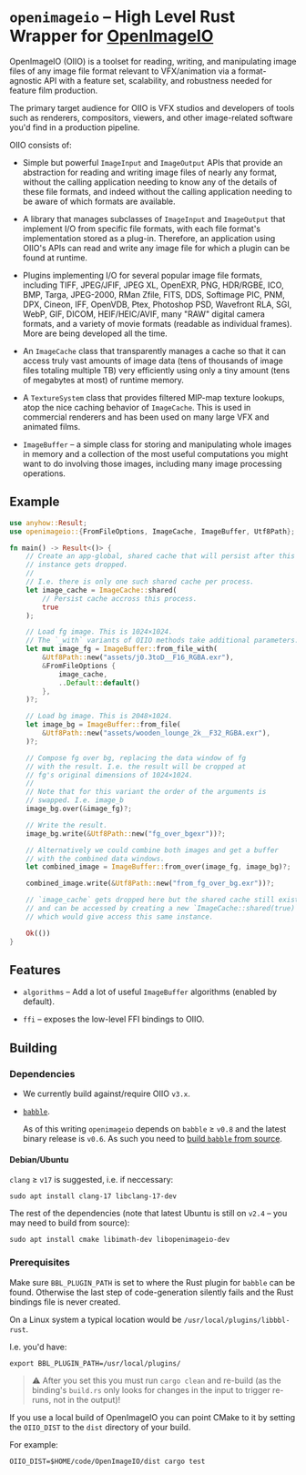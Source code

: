 # `openimageio` – High Level Rust Wrapper for [OpenImageIO](https://github.com/AcademySoftwareFoundation/OpenImageIO)

OpenImageIO (OIIO) is a toolset for reading, writing, and manipulating image
files of any image file format relevant to VFX/animation via a format-agnostic
API with a feature set, scalability, and robustness needed for feature film
production.

The primary target audience for OIIO is VFX studios and developers of tools
such as renderers, compositors, viewers, and other image-related software you'd
find in a production pipeline.

OIIO consists of:

- Simple but powerful `ImageInput` and `ImageOutput` APIs that provide an
  abstraction for reading and writing image files of nearly any format, without
  the calling application needing to know any of the details of these file
  formats, and indeed without the calling application needing to be aware of
  which formats are available.

- A library that manages subclasses of `ImageInput` and `ImageOutput` that
  implement I/O from specific file formats, with each file format's
  implementation stored as a plug-in. Therefore, an application using OIIO's
  APIs can read and write any image file for which a plugin can be found at
  runtime.

- Plugins implementing I/O for several popular image file formats, including
  TIFF, JPEG/JFIF, JPEG XL, OpenEXR, PNG, HDR/RGBE, ICO, BMP, Targa, JPEG-2000,
  RMan Zfile, FITS, DDS, Softimage PIC, PNM, DPX, Cineon, IFF, OpenVDB, Ptex,
  Photoshop PSD, Wavefront RLA, SGI, WebP, GIF, DICOM, HEIF/HEIC/AVIF, many
  "RAW" digital camera formats, and a variety of movie formats (readable as
  individual frames). More are being developed all the time.

- An `ImageCache` class that transparently manages a cache so that it can
  access truly vast amounts of image data (tens of thousands of image files
  totaling multiple TB) very efficiently using only a tiny amount (tens of
  megabytes at most) of runtime memory.

- A `TextureSystem` class that provides filtered MIP-map texture lookups, atop
  the nice caching behavior of `ImageCache`. This is used in commercial
  renderers and has been used on many large VFX and animated films.

- `ImageBuffer` – a simple class for storing and manipulating whole images in
  memory and a collection of the most useful computations you might want to do
  involving those images, including many image processing operations.

## Example

```rust
use anyhow::Result;
use openimageio::{FromFileOptions, ImageCache, ImageBuffer, Utf8Path};

fn main() -> Result<()> {
    // Create an app-global, shared cache that will persist after this
    // instance gets dropped.
    //
    // I.e. there is only one such shared cache per process.
    let image_cache = ImageCache::shared(
        // Persist cache accross this process.
        true
    );

    // Load fg image. This is 1024×1024.
    // The `_with` variants of OIIO methods take additional parameters.
    let mut image_fg = ImageBuffer::from_file_with(
        &Utf8Path::new("assets/j0.3toD__F16_RGBA.exr"),
        &FromFileOptions {
            image_cache,
            ..Default::default()
        },
    )?;

    // Load bg image. This is 2048×1024.
    let image_bg = ImageBuffer::from_file(
        &Utf8Path::new("assets/wooden_lounge_2k__F32_RGBA.exr"),
    )?;

    // Compose fg over bg, replacing the data window of fg
    // with the result. I.e. the result will be cropped at
    // fg's original dimensions of 1024×1024.
    //
    // Note that for this variant the order of the arguments is
    // swapped. I.e. image_b
    image_bg.over(&image_fg)?;

    // Write the result.
    image_bg.write(&Utf8Path::new("fg_over_bgexr"))?;

    // Alternatively we could combine both images and get a buffer
    // with the combined data windows.
    let combined_image = ImageBuffer::from_over(image_fg, image_bg)?;

    combined_image.write(&Utf8Path::new("from_fg_over_bg.exr"))?;

    // `image_cache` gets dropped here but the shared cache still exists
    // and can be accessed by creating a new `ImageCache::shared(true)`
    // which would give access this same instance.

    Ok(())
}
```

## Features

- `algorithms` – Add a lot of useful `ImageBuffer` algorithms (enabled by default).

- `ffi` – exposes the low-level FFI bindings to OIIO.

## Building

### Dependencies

- We currently build against/require OIIO `v3.x`.

- [`babble`](https://github.com/anderslanglands/babble).

  As of this writing `openimageio` depends on `babble` ≥ `v0.8` and the
  latest binary release is `v0.6`. As such you need to
  [build `babble` from source](https://github.com/anderslanglands/babble?tab=readme-ov-file#building-babble-from-source).

#### Debian/Ubuntu

`clang` ≥ `v17` is suggested, i.e. if neccessary:

```
sudo apt install clang-17 libclang-17-dev
```

The rest of the dependencies (note that latest Ubuntu is still on `v2.4` – you
may need to build from source):

```
sudo apt install cmake libimath-dev libopenimageio-dev
```

### Prerequisites

Make sure `BBL_PLUGIN_PATH` is set to where the Rust plugin for `babble` can be
found.
Otherwise the last step of code-generation silently fails and the Rust bindings
file is never created.

On a Linux system a typical location would be `/usr/local/plugins/libbbl-rust`.

I.e. you'd have:

```shell
export BBL_PLUGIN_PATH=/usr/local/plugins/
```

> ⚠️ After you set this you must run `cargo clean` and re-build (as the binding's
> `build.rs` only looks for changes in the input to trigger re-runs, not in the
> output)!

If you use a local build of OpenImageIO you can point CMake to it by setting
the `OIIO_DIST` to the `dist` directory of your build.

For example:

```
OIIO_DIST=$HOME/code/OpenImageIO/dist cargo test
```
